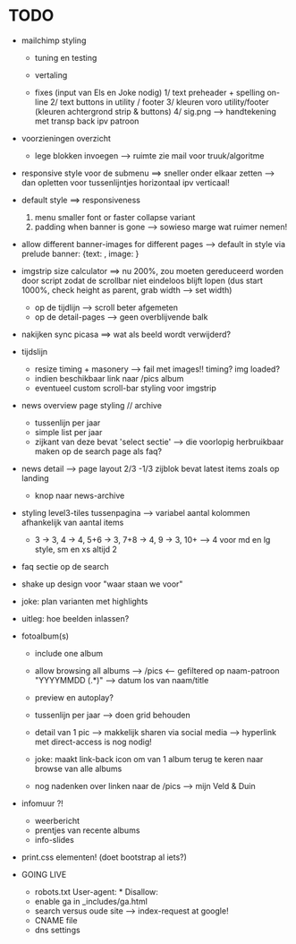 TODO
====
- mailchimp styling 
    - tuning en testing
    - vertaling
    
    - fixes (input van Els en Joke nodig)
      1/ text preheader + spelling on-line
      2/ text buttons in utility / footer
      3/ kleuren voro utility/footer (kleuren achtergrond strip & buttons)
      4/ sig.png --> handtekening met transp back ipv patroon 
    

- voorzieningen overzicht
    - lege blokken invoegen --> ruimte zie mail voor truuk/algoritme

- responsive style voor de submenu ==> sneller onder elkaar zetten --> dan opletten voor tussenlijntjes horizontaal ipv verticaal!

- default style ==> responsiveness
  1. menu smaller font or faster collapse variant
  2. padding when banner is gone --> sowieso marge wat ruimer nemen!
  
- allow different banner-images for different pages --> default in style
  via prelude banner: {text:  , image: }

- imgstrip size calculator ==> nu 200%, zou moeten gereduceerd worden door script zodat de scrollbar niet eindeloos blijft lopen (dus start 1000%, check height as parent, grab width --> set width)
  * op de tijdlijn --> scroll beter afgemeten
  * op de detail-pages --> geen overblijvende balk

- nakijken sync picasa ==> wat als beeld wordt verwijderd?

- tijdslijn
  - resize timing + masonery --> fail met images!! timing? img loaded?
  - indien beschikbaar link naar /pics album
  - eventueel custom scroll-bar styling voor imgstrip

- news overview page styling // archive
  - tussenlijn per jaar
  - simple list per jaar
  - zijkant van deze bevat 'select sectie' --> die voorlopig herbruikbaar maken op de search page als faq?
  
- news detail --> page layout 2/3 -1/3 zijblok bevat latest items zoals op landing
  + knop naar news-archive

- styling level3-tiles tussenpagina --> variabel aantal kolommen afhankelijk van aantal items 
   - 3 -> 3, 4 -> 4, 5+6 -> 3, 7+8 -> 4, 9 -> 3, 10+ --> 4 voor md en lg style, sm en xs altijd 2



- faq sectie op de search

- shake up design voor "waar staan we voor"

- joke: plan varianten met highlights

- uitleg: hoe beelden inlassen?


- fotoalbum(s)
  - include one album
  - allow browsing all albums --> /pics <-- gefiltered op naam-patroon "YYYYMMDD (.*)" --> datum los van naam/title
  - preview en autoplay?
  
  - tussenlijn per jaar --> doen grid behouden
  
  - detail van 1 pic --> makkelijk sharen via social media --> hyperlink met direct-access is nog nodig!
  
  - joke: maakt link-back icon om van 1 album terug te keren naar browse van alle albums
  
  - nog nadenken over linken naar de /pics --> mijn Veld & Duin
  
  
  
- infomuur ?!
  - weerbericht
  - prentjes van recente albums
  - info-slides


- print.css elementen! (doet bootstrap al iets?)
  
- GOING LIVE 
  - robots.txt
        User-agent: *
        Disallow:
  - enable ga in _includes/ga.html
  - search versus oude site --> index-request at google!
  - CNAME file
  - dns settings